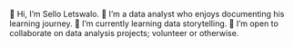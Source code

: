 👋 Hi, I’m Sello Letswalo.
👀 I’m a data analyst who enjoys documenting his learning journey.
🌱 I’m currently learning data storytelling.
💞️ I’m open to collaborate on data analysis projects; volunteer or otherwise.

<!--
**St9rinsky/St9rinsky** is a ✨ _special_ ✨ repository because its `README.md` (this file) appears on your GitHub profile.

Here are some ideas to get you started:

- 🔭 I’m currently working on ...
- 🌱 I’m currently learning ...
- 👯 I’m looking to collaborate on ...
- 🤔 I’m looking for help with ...
- 💬 Ask me about ...
- 📫 How to reach me: ...
- 😄 Pronouns: ...
- ⚡ Fun fact: ...
-->
